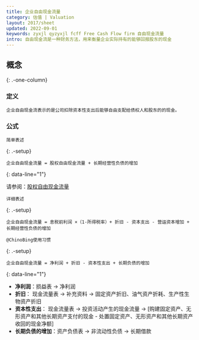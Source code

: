 ```yaml
---
title: 企业自由现金流量
category: 估值 | Valuation
layout: 2017/sheet
updated: 2022-09-01
keywords: zyxjl qyzyxjl fcff Free Cash Flow firm 自由现金流量
intro: 自由现金流是一种财务方法，用来衡量企业实际持有的能够回报股东的现金
---
```


## 概念
{: .-one-column}

### 定义
```
企业自由现金流表示的是公司扣除资本性支出后能够自由支配给债权人和股东的的现金。
```

### 公式
```
简单表述
```
{: .-setup}

```
企业自由现金流量 = 股权自由现金流量 + 长期经营性负债的增加
```
{: data-line="1"}

请参阅：[股权自由现金流量](free-cash-flow-to-equity.md)


```
详细表述
```
{: .-setup}

```
企业自由现金流量 = 息税前利润 ×（1-所得税率）+ 折旧 - 资本支出 - 营运资本增加 + 长期经营性负债的增加
```

```
@ChinoBing使用习惯
```
{: .-setup}

```
企业自由现金流量 = 净利润 + 折旧 - 资本性支出 + 长期负债的增加
```
{: data-line="1"}

- **净利润**：损益表 -> 净利润
- **折旧**： 现金流量表 -> 补充资料 -> 固定资产折旧、油气资产折耗、生产性生物资产折旧
- **资本性支出**： 现金流量表 -> 投资活动产生的现金流量 -> [购建固定资产、无形资产和其他长期资产支付的现金 - 处置固定资产、无形资产和其他长期资产收回的现金净额]
- **长期负债的增加**：资产负债表 -> 非流动性负债 -> 长期借款
